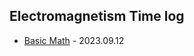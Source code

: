 ## Electromagnetism Time log

* [Basic Math](https://github.com/wani-ham/Today-I-Learned/blob/main/Electromagnetism/basic_math.pdf) - 2023.09.12
